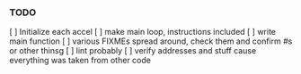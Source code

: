 ### TODO

[ ] Initialize each accel
[ ] make main loop, instructions included
[ ] write main function
[ ] various FIXMEs spread around, check them and confirm #s or other thinsg
[ ] lint probably
[ ] verify addresses and stuff cause everything was taken from other code
